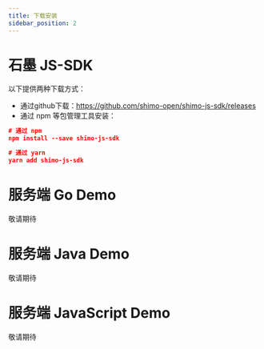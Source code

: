 ```yaml
---
title: 下载安装
sidebar_position: 2
---
```


# 石墨 JS-SDK

以下提供两种下载方式：

- 通过github下载：https://github.com/shimo-open/shimo-js-sdk/releases
- 通过 npm 等包管理工具安装：

```json
# 通过 npm
npm install --save shimo-js-sdk

# 通过 yarn
yarn add shimo-js-sdk
```


# 服务端 Go Demo

敬请期待

# 服务端 Java Demo

敬请期待

# 服务端 JavaScript Demo

敬请期待

